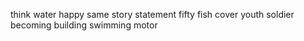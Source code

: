 think water happy same story statement fifty fish cover youth soldier becoming building swimming motor